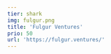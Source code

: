 ```yaml
---
tier: shark
img: fulgur.png
title: 'Fulgur Ventures'
prio: 50
url: 'https://fulgur.ventures/'
---
```


